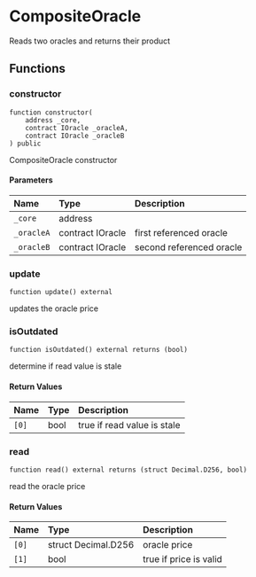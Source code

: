 # CompositeOracle

Reads two oracles and returns their product

## Functions

### constructor

```solidity
function constructor(
    address _core,
    contract IOracle _oracleA,
    contract IOracle _oracleB
) public
```

CompositeOracle constructor

#### Parameters

| Name | Type | Description |
| :--- | :--- | :---------- |
| `_core` | address |  |
| `_oracleA` | contract IOracle | first referenced oracle |
| `_oracleB` | contract IOracle | second referenced oracle |

### update

```solidity
function update() external
```

updates the oracle price

### isOutdated

```solidity
function isOutdated() external returns (bool)
```

determine if read value is stale

#### Return Values

| Name | Type | Description |
| :--- | :--- | :---------- |
| `[0]` | bool | true if read value is stale |

### read

```solidity
function read() external returns (struct Decimal.D256, bool)
```

read the oracle price

#### Return Values

| Name | Type | Description |
| :--- | :--- | :---------- |
| `[0]` | struct Decimal.D256 | oracle price |
| `[1]` | bool | true if price is valid |

